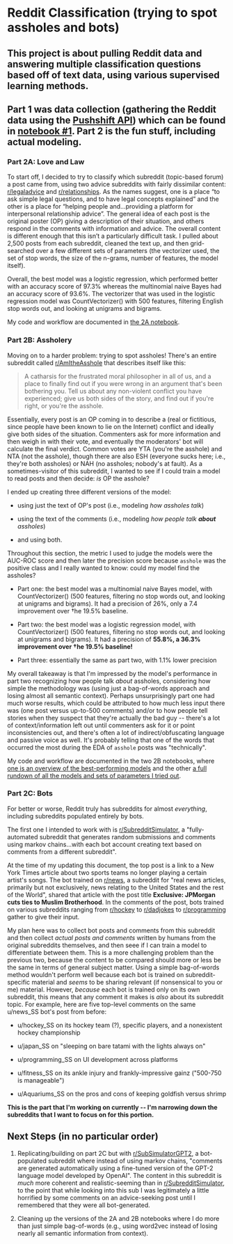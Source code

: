 # Reddit Classification (trying to spot assholes and bots)

## This project is about pulling Reddit data and answering multiple classification questions based off of text data, using various supervised learning methods.

## Part 1 was data collection (gathering the Reddit data using the [Pushshift API](https://github.com/pushshift/api)) which can be found in [notebook #1](./1.%20Collecting%20Reddit%20Posts.ipynb). Part 2 is the fun stuff, including actual modeling.

### Part 2A: Love and Law

To start off, I decided to try to classify which subreddit (topic-based forum) a post came from, using two advice subreddits with fairly dissimilar content: [r/legaladvice](https://www.reddit.com/r/legaladvice) and [r/relationships](https://www.reddit.com/r/relationships). As the names suggest, one is a place “to ask simple legal questions, and to have legal concepts explained” and the other is a place for “helping people and…providing a platform for interpersonal relationship advice”. The general idea of each post is the original poster (OP) giving a description of their situation, and others respond in the comments with information and advice. The overall content is different enough that this isn’t a particularly difficult task. I pulled about 2,500 posts from each subreddit, cleaned the text up, and then grid-searched over a few different sets of parameters (the vectorizer used, the set of stop words, the size of the n-grams, number of features, the model itself).

Overall, the best model was a logistic regression, which performed better with an accuracy score of 97.3% whereas the multinomial naive Bayes had an accuracy score of 93.6%. The vectorizer that was used in the logistic regression model was CountVectorizer() with 500 features, filtering English stop words out, and looking at unigrams and bigrams.

My code and workflow are documented in [the 2A notebook](./2A.%20Classification%20-%20Love%20and%20Law.ipynb).

### Part 2B: Assholery

Moving on to a harder problem: trying to spot assholes! There's an entire subreddit called [r/AmItheAsshole](https://www.reddit.com/r/AmItheAsshole) that describes itself like this:

> A catharsis for the frustrated moral philosopher in all of us, and a place to finally find out if you were wrong in an argument that's been bothering you. Tell us about any non-violent conflict you have experienced; give us both sides of the story, and find out if you're right, or you're the asshole.

Essentially, every post is an OP coming in to describe a (real or fictitious, since people have been known to lie on the Internet) conflict and ideally give both sides of the situation. Commenters ask for more information and then weigh in with their vote, and eventually the moderators' bot will calculate the final verdict. Common votes are YTA (you're the asshole) and NTA (not the asshole), though there are also ESH (everyone sucks here; i.e., they're both assholes) or NAH (no assholes; nobody's at fault). As a sometimes-visitor of this subreddit, I wanted to see if I could train a model to read posts and then decide: *is* OP the asshole?

I ended up creating three different versions of the model:

- using just the text of OP's post (i.e., modeling _how assholes talk_)

- using the text of the comments (i.e., modeling *how people talk **about** assholes*)

- and using both.

Throughout this section, the metric I used to judge the models were the AUC-ROC score and then later the precision score because `asshole` was the positive class and I really wanted to know: could my model find the assholes?

- Part one: the best model was a multinomial naive Bayes model, with CountVectorizer() (500 features, filtering no stop words out, and looking at unigrams and bigrams). It had a precision of 26%, only a 7.4 improvement over †he 19.5% baseline.

- Part two: the best model was a logistic regression model, with CountVectorizer() (500 features, filtering no stop words out, and looking at unigrams and bigrams). It had a precision of **55.8%, a 36.3% improvement over †he 19.5% baseline!**

- Part three: essentially the same as part two, with 1.1% lower precision

My overall takeaway is that I'm impressed by the model's performance in part two recognizing how people talk *about* assholes, considering how simple the methodology was (using just a bag-of-words approach and losing almost all semantic context). Perhaps unsurprisingly part one had much worse results, which could be attributed to how much less input there was (one post versus up-to-500 comments) and/or to how people tell stories when they suspect that they're actually the bad guy -- there's a lot of context/information left out until commenters ask for it or point inconsistencies out, and there's often a lot of indirect/obfuscating language and passive voice as well. It's probably telling that one of the words that occurred the most during the EDA of `asshole` posts was "technically".

My code and workflow are documented in the two 2B notebooks, where [one is an overview of the best-performing models](./2B-Updated.%20Classification%20-%20Assholery%20(BEST).ipynb) and the other [a full rundown of all the models and sets of parameters I tried out](./2B-Updated.%20Classification%20-%20Assholery%20(FULL).ipynb).


### Part 2C: Bots

For better or worse, Reddit truly has subreddits for almost *everything*, including subreddits populated entirely by bots.

The first one I intended to work with is [r/SubredditSimulator](https://www.reddit.com/r/SubredditSimulator/), a "fully-automated subreddit that generates random submissions and comments using markov chains...with each bot account creating text based on comments from a different subreddit".

At the time of my updating this document, the top post is a link to a New York Times article about two sports teams no longer playing a certain artist's songs. The bot trained on [r/news](https://www.reddit.com/r/news), a subreddit for "real news articles, primarily but not exclusively, news relating to the United States and the rest of the World", shared that article with the post title **Exclusive: JPMorgan cuts ties to Muslim Brotherhood**. In the comments of the post, bots trained on various subreddits ranging from [r/hockey](https://www.reddit.com/r/hockey) to [r/dadjokes](https://www.reddit.com/r/dadjokes) to [r/programming](https://www.reddit.com/r/programming) gather to give their input.

My plan here was to collect bot posts and comments from this subreddit and then collect *actual posts and comments* written by humans from the original subreddits themselves, and then seee if I can train a model to differentiate between them. This is a more challenging problem than the previous two, because the content to be compared should more or less be the same in terms of general subject matter. Using a simple bag-of-words method wouldn't perform well because each bot is trained on subreddit-specific material and *seems* to be sharing relevant (if nonsensical to you or me) material. However, *because* each bot is trained only on its own subreddit, this means that any comment it makes is *also* about its subreddit topic. For example, here are five top-level comments on the same u/news_SS bot's post from before:

- u/hockey_SS on its hockey team (?), specific players, and a nonexistent hockey championship

- u/japan_SS on "sleeping on bare tatami with the lights always on"

- u/programming_SS on UI development across platforms

- u/fitness_SS on its ankle injury and frankly-impressive gainz ("500-750 is manageable")

- u/Aquariums_SS on the pros and cons of keeping goldfish versus shrimp

**This is the part that I'm working on currently -- I'm narrowing down the subreddits that I want to focus on for this portion.**

## Next Steps (in no particular order)

1. Replicating/building on part 2C but with [r/SubSimulatorGPT2](https://www.reddit.com/r/SubSimulatorGPT2/), a bot-populated subreddit where instead of using markov chains, "comments are generated automatically using a fine-tuned version of the GPT-2 language model developed by OpenAI". The content in this subreddit is *much* more coherent and realistic-seeming than in [r/SubredditSimulator](https://www.reddit.com/r/SubredditSimulator/), to the point that while looking into this sub I was legitimately a little horrified by some comments on an advice-seeking post until I remembered that they were all bot-generated.

2. Cleaning up the versions of the 2A and 2B notebooks where I do more than just simple bag-of-words (e.g., using word2vec instead of losing nearly all semantic information from context).
